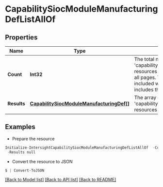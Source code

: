 # CapabilitySiocModuleManufacturingDefListAllOf
## Properties

Name | Type | Description | Notes
------------ | ------------- | ------------- | -------------
**Count** | **Int32** | The total number of &#39;capability.SiocModuleManufacturingDef&#39; resources matching the request, accross all pages. The &#39;Count&#39; attribute is included when the HTTP GET request includes the &#39;$inlinecount&#39; parameter. | [optional] 
**Results** | [**CapabilitySiocModuleManufacturingDef[]**](CapabilitySiocModuleManufacturingDef.md) | The array of &#39;capability.SiocModuleManufacturingDef&#39; resources matching the request. | [optional] 

## Examples

- Prepare the resource
```powershell
Initialize-IntersightCapabilitySiocModuleManufacturingDefListAllOf  -Count null `
 -Results null
```

- Convert the resource to JSON
```powershell
$ | Convert-ToJSON
```

[[Back to Model list]](../README.md#documentation-for-models) [[Back to API list]](../README.md#documentation-for-api-endpoints) [[Back to README]](../README.md)

